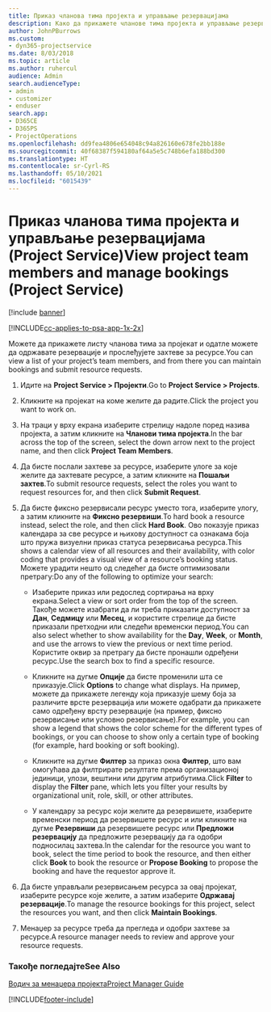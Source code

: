 ```yaml
---
title: Приказ чланова тима пројекта и управљање резервацијама
description: Како да прикажете чланове тима пројекта и управљање резервацијама у програму Project Service
author: JohnPBurrows
ms.custom:
- dyn365-projectservice
ms.date: 8/03/2018
ms.topic: article
ms.author: ruhercul
audience: Admin
search.audienceType:
- admin
- customizer
- enduser
search.app:
- D365CE
- D365PS
- ProjectOperations
ms.openlocfilehash: dd9fea4806e654048c94a826160e678fe2bb188e
ms.sourcegitcommit: 40f68387f594180af64a5e5c748b6efa188bd300
ms.translationtype: HT
ms.contentlocale: sr-Cyrl-RS
ms.lasthandoff: 05/10/2021
ms.locfileid: "6015439"
---
```

# <a name="view-project-team-members-and-manage-bookings-project-service"></a><span data-ttu-id="7afa5-103">Приказ чланова тима пројекта и управљање резервацијама (Project Service)</span><span class="sxs-lookup"><span data-stu-id="7afa5-103">View project team members and manage bookings (Project Service)</span></span>

[!include [banner](../includes/psa-now-project-operations.md)]

[!INCLUDE[cc-applies-to-psa-app-1x-2x](../includes/cc-applies-to-psa-app-1x-2x.md)]

<span data-ttu-id="7afa5-104">Можете да прикажете листу чланова тима за пројекат и одатле можете да одржавате резервације и прослеђујете захтеве за ресурсе.</span><span class="sxs-lookup"><span data-stu-id="7afa5-104">You can view a list of your project’s team members, and from there you can maintain bookings and submit resource requests.</span></span>  
  
1.  <span data-ttu-id="7afa5-105">Идите на **Project Service > Пројекти**.</span><span class="sxs-lookup"><span data-stu-id="7afa5-105">Go to **Project Service > Projects**.</span></span>  
  
2.  <span data-ttu-id="7afa5-106">Кликните на пројекат на коме желите да радите.</span><span class="sxs-lookup"><span data-stu-id="7afa5-106">Click the project you want to work on.</span></span>  
  
3.  <span data-ttu-id="7afa5-107">На траци у врху екрана изаберите стрелицу надоле поред назива пројекта, а затим кликните на **Чланови тима пројекта**.</span><span class="sxs-lookup"><span data-stu-id="7afa5-107">In the bar across the top of the screen, select the down arrow next to the project name, and then click **Project Team Members**.</span></span>  
  
4.  <span data-ttu-id="7afa5-108">Да бисте послали захтеве за ресурсе, изаберите улоге за које желите да захтевате ресурсе, а затим кликните на **Пошаљи захтев**.</span><span class="sxs-lookup"><span data-stu-id="7afa5-108">To submit resource requests, select the roles you want to request resources for, and then click **Submit Request**.</span></span>  
  
5.  <span data-ttu-id="7afa5-109">Да бисте фиксно резервисали ресурс уместо тога, изаберите улогу, а затим кликните на **Фиксно резервиши**.</span><span class="sxs-lookup"><span data-stu-id="7afa5-109">To hard book a resource instead, select the role, and then click **Hard Book**.</span></span> <span data-ttu-id="7afa5-110">Ово показује приказ календара за све ресурсе и њихову доступност са ознакама боја што пружа визуелни приказ статуса резервисања ресурса.</span><span class="sxs-lookup"><span data-stu-id="7afa5-110">This shows a calendar view of all resources and their availability, with color coding that provides a visual view of a resource’s booking status.</span></span> <span data-ttu-id="7afa5-111">Можете урадити нешто од следећег да бисте оптимизовали претрагу:</span><span class="sxs-lookup"><span data-stu-id="7afa5-111">Do any of the following to optimize your search:</span></span>  
  
    -   <span data-ttu-id="7afa5-112">Изаберите приказ или редослед сортирања на врху екрана.</span><span class="sxs-lookup"><span data-stu-id="7afa5-112">Select a view or sort order from the top of the screen.</span></span> <span data-ttu-id="7afa5-113">Такође можете изабрати да ли треба приказати доступност за **Дан**, **Седмицу** или **Месец**, и користите стрелице да бисте приказали претходни или следећи временски период.</span><span class="sxs-lookup"><span data-stu-id="7afa5-113">You can also select whether to show availability for the **Day**, **Week**, or **Month**, and use the arrows to view the previous or next time period.</span></span> <span data-ttu-id="7afa5-114">Користите оквир за претрагу да бисте пронашли одређени ресурс.</span><span class="sxs-lookup"><span data-stu-id="7afa5-114">Use the search box to find a specific resource.</span></span>  
  
    -   <span data-ttu-id="7afa5-115">Кликните на дугме **Опције** да бисте променили шта се приказује.</span><span class="sxs-lookup"><span data-stu-id="7afa5-115">Click **Options** to change what displays.</span></span> <span data-ttu-id="7afa5-116">На пример, можете да прикажете легенду која приказује шему боја за различите врсте резервација или можете одабрати да прикажете само одређену врсту резервације (на пример, фиксно резервисање или условно резервисање).</span><span class="sxs-lookup"><span data-stu-id="7afa5-116">For example, you can show a legend that shows the color scheme for the different types of bookings, or you can choose to show only a certain type of booking (for example, hard booking or soft booking).</span></span>  
  
    -   <span data-ttu-id="7afa5-117">Кликните на дугме **Филтер** за приказ окна **Филтер**, што вам омогућава да филтрирате резултате према организационој јединици, улози, вештини или другим атрибутима.</span><span class="sxs-lookup"><span data-stu-id="7afa5-117">Click **Filter** to display the **Filter** pane, which lets you filter your results by organizational unit, role, skill, or other attributes.</span></span>  
  
    -   <span data-ttu-id="7afa5-118">У календару за ресурс који желите да резервишете, изаберите временски период да резервишете ресурс и или кликните на дугме **Резервиши** да резервишете ресурс или **Предложи резервацију** да предложите резервацију да га одобри подносилац захтева.</span><span class="sxs-lookup"><span data-stu-id="7afa5-118">In the calendar for the resource you want to book, select the time period to book the resource, and then either click **Book** to book the resource or **Propose Booking** to propose the booking and have the requestor approve it.</span></span>  
  
6.  <span data-ttu-id="7afa5-119">Да бисте управљали резервисањем ресурса за овај пројекат, изаберите ресурсе које желите, а затим изаберите **Одржавај резервације**.</span><span class="sxs-lookup"><span data-stu-id="7afa5-119">To manage the resource bookings for this project, select the resources you want, and then click **Maintain Bookings**.</span></span>  
  
7.  <span data-ttu-id="7afa5-120">Менаџер за ресурсе треба да прегледа и одобри захтеве за ресурсе.</span><span class="sxs-lookup"><span data-stu-id="7afa5-120">A resource manager needs to review and approve your resource requests.</span></span>  
  
### <a name="see-also"></a><span data-ttu-id="7afa5-121">Такође погледајте</span><span class="sxs-lookup"><span data-stu-id="7afa5-121">See Also</span></span>  
 [<span data-ttu-id="7afa5-122">Водич за менаџера пројекта</span><span class="sxs-lookup"><span data-stu-id="7afa5-122">Project Manager Guide</span></span>](../psa/project-manager-guide.md)


[!INCLUDE[footer-include](../includes/footer-banner.md)]